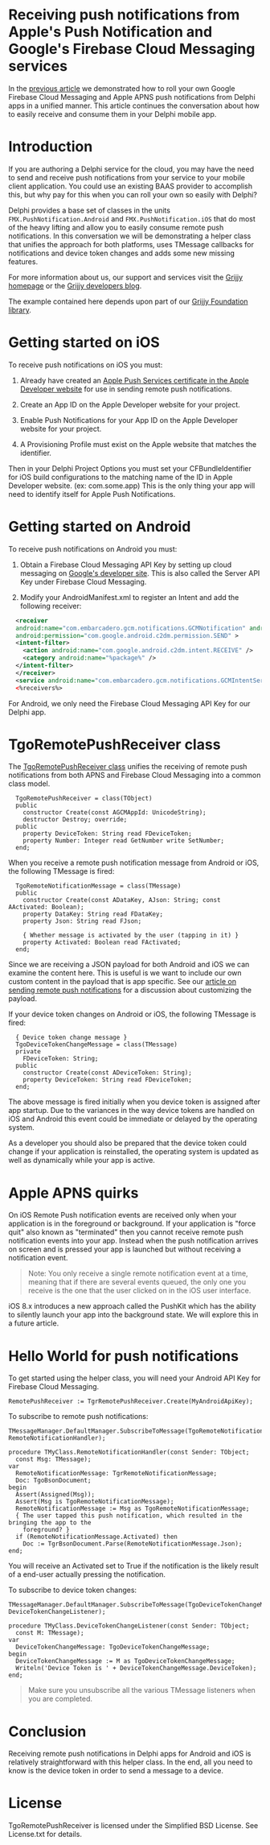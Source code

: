 # Receiving push notifications from Apple's Push Notification and Google's Firebase Cloud Messaging services

In the [previous article](https://blog.grijjy.com/2017/01/18/sending-ios-and-android-remote-push-notifications-from-your-delphi-service-with-the-http2-protocol/) we demonstrated how to roll your own Google Firebase Cloud Messaging and Apple APNS push notifications from Delphi apps in a unified manner.  This article continues the conversation about how to easily receive and consume them in your Delphi mobile app.

# Introduction
If you are authoring a Delphi service for the cloud, you may have the need to send and receive push notifications from your service to your mobile client application.  You could use an existing BAAS provider to accomplish this, but why pay for this when you can roll your own so easily with Delphi?

Delphi provides a base set of classes in the units `FMX.PushNotification.Android` and `FMX.PushNotification.iOS` that do most of the heavy lifting and allow you to easily consume remote push notifications.  In this conversation we will be demonstrating a helper class that unifies the approach for both platforms, uses TMessage callbacks for notifications and device token changes and adds some new missing features.

For more information about us, our support and services visit the [Grijjy homepage](http://www.grijjy.com) or the [Grijjy developers blog](http://blog.grijjy.com).

The example contained here depends upon part of our [Grijjy Foundation library](https://github.com/grijjy/GrijjyFoundation).

# Getting started on iOS
To receive push notifications on iOS you must:

1. Already have created an [Apple Push Services certificate in the Apple Developer website](https://developer.apple.com/account/ios/certificate/) for use in sending remote push notifications.

2. Create an App ID on the Apple Developer website for your project.

3. Enable Push Notifications for your App ID on the Apple Developer website for your project.
 
4. A Provisioning Profile must exist on the Apple website that matches the identifier.

Then in your Delphi Project Options you must set your CFBundleIdentifier for iOS build configurations to the matching name of the ID in Apple Developer website. (ex: com.some.app)  This is the only thing your app will need to identify itself for Apple Push Notifications.  

# Getting started on Android
To receive push notifications on Android you must:

1. Obtain a Firebase Cloud Messaging API Key by setting up cloud messaging on [Google's developer site](https://developers.google.com/cloud-messaging/).  This is also called the Server API Key under Firebase Cloud Messaging.

2. Modify your AndroidManifest.xml to register an Intent and add the following receiver:

```xml
  <receiver
  android:name="com.embarcadero.gcm.notifications.GCMNotification" android:exported="true"
  android:permission="com.google.android.c2dm.permission.SEND" >
  <intent-filter>
    <action android:name="com.google.android.c2dm.intent.RECEIVE" />
    <category android:name="%package%" />
  </intent-filter>
  </receiver>
  <service android:name="com.embarcadero.gcm.notifications.GCMIntentService" />
  <%receivers%>
```
For Android, we only need the Firebase Cloud Messaging API Key for our Delphi app. 

# TgoRemotePushReceiver class
The [TgoRemotePushReceiver class](https://github.com/grijjy/GrijjyFoundation/blob/master/Grijjy.RemotePush.Receiver.pas) unifies the receiving of remote push notifications from both APNS and Firebase Cloud Messaging into a common class model.
```Delphi
  TgoRemotePushReceiver = class(TObject)
  public
    constructor Create(const AGCMAppId: UnicodeString);
    destructor Destroy; override;
  public
    property DeviceToken: String read FDeviceToken;
    property Number: Integer read GetNumber write SetNumber;
  end;
```

When you receive a remote push notification message from Android or iOS, the following TMessage is fired:
```Delphi
  TgoRemoteNotificationMessage = class(TMessage)
  public
    constructor Create(const ADataKey, AJson: String; const AActivated: Boolean);
    property DataKey: String read FDataKey;
    property Json: String read FJson;

    { Whether message is activated by the user (tapping in it) }
    property Activated: Boolean read FActivated;
  end;
```
Since we are receiving a JSON payload for both Android and iOS we can examine the content here.  This is useful is we want to include our own custom content in the payload that is app specific.  See our [article on sending remote push notifications](https://blog.grijjy.com/2017/01/18/sending-ios-and-android-remote-push-notifications-from-your-delphi-service-with-the-http2-protocol/) for a discussion about customizing the payload.

If your device token changes on Android or iOS, the following TMessage is fired:
```Delphi
  { Device token change message }
  TgoDeviceTokenChangeMessage = class(TMessage)
  private
    FDeviceToken: String;
  public
    constructor Create(const ADeviceToken: String);
    property DeviceToken: String read FDeviceToken;
  end;
```
The above message is fired initially when you device token is assigned after app startup.  Due to the variances in the way device tokens are handled on iOS and Android this event could be immediate or delayed by the operating system.  

As a developer you should also be prepared that the device token could change if your application is reinstalled, the operating system is updated as well as dynamically while your app is active. 

# Apple APNS quirks
On iOS Remote Push notification events are received only when your application is in the foreground or background.  If your application is "force quit" also known as "terminated" then you cannot receive remote push notification events into your app.  Instead when the push notification arrives on screen and is pressed your app is launched but without receiving a notification event.

> Note: You only receive a single remote notification event at a time, meaning that if there are several events queued, the only one you receive is the one that the user clicked on in the iOS user interface.

iOS 8.x introduces a new approach called the PushKit which has the ability to silently launch your app into the background state.  We will explore this in a future article.

# Hello World for push notifications
To get started using the helper class, you will need your Android API Key for Firebase Cloud Messaging.

```Delphi
RemotePushReceiver := TgrRemotePushReceiver.Create(MyAndroidApiKey);
```
To subscribe to remote push notifications:
```Delphi
TMessageManager.DefaultManager.SubscribeToMessage(TgoRemoteNotificationMessage, RemoteNotificationHandler);
```

```Delphi
procedure TMyClass.RemoteNotificationHandler(const Sender: TObject;
  const Msg: TMessage);
var
  RemoteNotificationMessage: TgrRemoteNotificationMessage;
  Doc: TgoBsonDocument;
begin
  Assert(Assigned(Msg));
  Assert(Msg is TgoRemoteNotificationMessage);
  RemoteNotificationMessage := Msg as TgoRemoteNotificationMessage;
  { The user tapped this push notification, which resulted in the bringing the app to the
	foreground? }
  if (RemoteNotificationMessage.Activated) then
    Doc := TgrBsonDocument.Parse(RemoteNotificationMessage.Json);
end;
```
You will receive an Activated set to True if the notification is the likely result of a end-user actually pressing the notification.

To subscribe to device token changes:
```Delphi
TMessageManager.DefaultManager.SubscribeToMessage(TgoDeviceTokenChangeMessage, DeviceTokenChangeListener);
```

```Delphi
procedure TMyClass.DeviceTokenChangeListener(const Sender: TObject;
  const M: TMessage);
var
  DeviceTokenChangeMessage: TgoDeviceTokenChangeMessage;
begin
  DeviceTokenChangeMessage := M as TgoDeviceTokenChangeMessage;
  Writeln('Device Token is ' + DeviceTokenChangeMessage.DeviceToken);
end;
```

> Make sure you unsubscribe all the various TMessage listeners when you are completed. 

# Conclusion
Receiving remote push notifications in Delphi apps for Android and iOS is relatively straightforward with this helper class.  In the end, all you need to know is the device token in order to send a message to a device.

# License

TgoRemotePushReceiver is licensed under the Simplified BSD License. See License.txt for details.